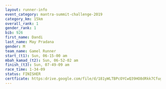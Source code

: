 ```yaml
---
layout: runner-info 
event_category: mantra-summit-challenge-2019 
category_km: 15km 
overall_rank: 1
gender_rank: 1
bib: 926
first_name: Dandi
last_name: May Pradana
gender: M
team_name: Gamel Runner
start_(t1): Sun, 06-15-00 am
mbah_kamad_(t2): Sun, 06-52-02 am
finish_(t3): Sun, 07-49-09 am
race_time: 1-34-09
status: FINISHER
certficate: https:drive.google.com/file/d/181yWLTBPcOYCwQ39HO8dRkk7CfugL8Ul/view?usp=sharing
---
```

